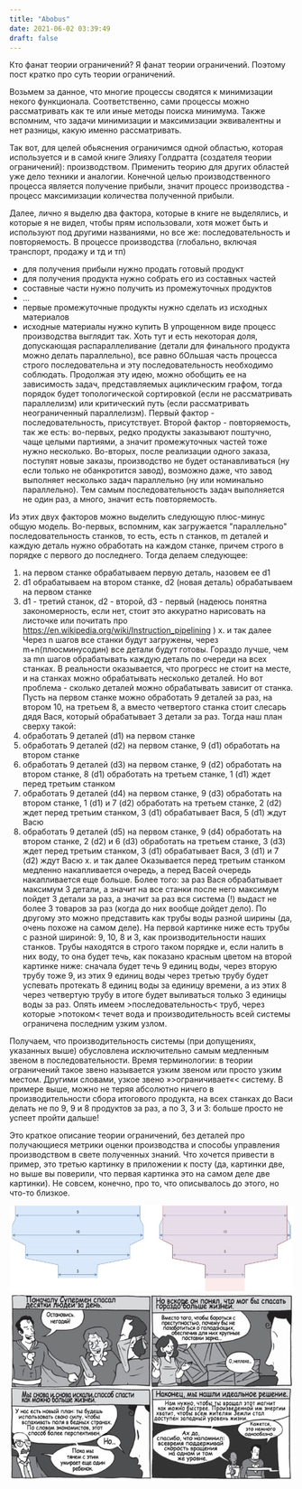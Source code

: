 ```yaml
---
title: "Abobus"
date: 2021-06-02 03:39:49
draft: false
---
```


Кто фанат теории ограничений? Я фанат теории ограничений. Поэтому пост кратко про суть теории ограничений.

Возьмем за данное, что многие процессы сводятся к минимизации некого функционала. Соответственно, сами процессы можно рассматривать как те или иные методы поиска минимума. Также вспомним, что задачи минимизации и максимизации эквивалентны и нет разницы, какую именно рассматривать.

Так вот, для целей обьяснения ограничимся одной областью, которая используется и в самой книге Элияху Голдратта (создателя теории ограничений): производством. Применить теорию для других областей уже дело техники и аналогии. Конечной целью производственного процесса является получение прибыли, значит процесс производства - процесс максимизации количества полученной прибыли.

Далее, лично я выделю два фактора, которые в книге не выделялись, и которые я не видел, чтобы прям использовали, хотя может быть и используют под другими названиями, но все же: последовательность и повторяемость. В процессе производства (глобально, включая транспорт, продажу и тд и тп)
- для получения прибыли нужно продать готовый продукт
- для получения продукта нужно собрать его из составных частей
- составные части нужно получить из промежуточных продуктов
- ...
- первые промежуточные продукты нужно сделать из исходных материалов
- исходные материалы нужно купить
В упрощенном виде процесс производства выглядит так. Хоть тут и есть некоторая доля, допускающая распараллеливание (детали для финального продукта можно делать параллельно), все равно бОльшая часть процесса строго последовательна и эту последовательность необходимо соблюдать. Продолжая эту идею, можно обобщить ее на зависимость задач, представляемых ациклическим графом, тогда порядок будет топологической сортировкой (если не рассматривать параллелизм) или критический путь (если рассматривать неограниченный параллелизм). Первый фактор - последовательность, присутствует. Второй фактор - повторяемость, так же есть: во-первых, редко продукты заказывают поштучно, чаще целыми партиями, а значит промежуточных частей тоже нужно несколько. Во-вторых, после реализации одного заказа, поступят новые заказы, производство не будет останавливаться (ну если только не обанкротится завод), возможно даже, что завод выполняет несколько задач параллельно (ну или номинально параллельно). Тем самым последовательность задач выполняется не один раз, а много, значит есть повторяемость.

Из этих двух факторов можно выделить следующую плюс-минус общую модель. Во-первых, вспомним, как загружается "параллельно" последовательность станков, то есть, есть n станков, m деталей и каждую деталь нужно обработать на каждом станке, причем строго в порядке с первого до последнего. Тогда делаем следующее:
1. на первом станке обрабатываем первую деталь, назовем ее d1
2. d1 обрабатываем на втором станке, d2 (новая деталь) обрабатываем на первом станке
3. d1 - третий станок, d2 - второй, d3 - первый (надеюсь понятна закономерность, если нет, стоит это аккуратно нарисовать на листочке или почитать про https://en.wikipedia.org/wiki/Instruction_pipelining )
x. и так далее
Через n шагов все станки будут загружены, через m+n(плюсминусодин) все детали будут готовы. Гораздо лучше, чем за mn шагов обрабатывать каждую деталь по очереди на всех станках. В реальности оказывается, что прогресс не стоит на месте, и на станках можно обрабатывать несколько деталей. Но вот проблема - сколько деталей можно обрабатывать зависит от станка. Пусть на первом станке можно обработать 9 деталей за раз, на втором 10, на третьем 8, а вместо четвертого станка стоит слесарь дядя Вася, который обрабатывает 3 детали за раз. Тогда наш план сверху такой:
1. обработать 9 деталей (d1) на первом станке
2. обработать 9 деталей (d2) на первом станке, 9 (d1) обработать на втором станке
3. обработать 9 деталей (d3) на первом станке, 9 (d2) обработать на втором станке, 8 (d1) обработать на третьем станке, 1 (d1) ждет перед третьим станком
4. обработать 9 деталей (d4) на первом станке, 9 (d3) обработать на втором станке, 1 (d1) и 7 (d2) обработать на третьем станке, 2 (d2) ждет перед третьим станком, 3 (d1) обрабатывает Вася, 5 (d1) ждут Васю
5. обработать 9 деталей (d5) на первом станке, 9 (d4) обработать на втором станке, 2 (d2) и 6 (d3) обработать на третьем станке, 3 (d3) ждет перед третьим станком, 3 (d1) обрабатывает Вася, 3 (d1) и 7 (d2) ждут Васю
x. и так далее
Оказывается перед третьим станком медленно накапливается очередь, а перед Васей очередь накапливается еще больше. Более того: за раз Вася обрабатывает максимум 3 детали, а значит на все станки после него максимум пойдет 3 детали за раз, а значит за раз вся система (!) выдаст не более 3 товаров за раз (когда до них вообще дойдет дело).
По другому это можно представить как трубы воды разной ширины (да, очень похоже на самом деле). На первой картинке ниже есть трубы с разной шириной: 9, 10, 8 и 3, как производительности наших станков. Трубы находятся в строго таком порядке и, если налить в них воду, то она будет течь, как показано красным цветом на второй картинке ниже: сначала будет течь 9 единиц воды, через вторую трубу тоже 9, из этих 9 единиц воды через третью трубу будет успевать протекать 8 единиц воды за единицу времени, а из этих 8 через четвертую трубу в итоге будет выливаться только 3 единицы воды за раз. Опять имеем >последовательность< труб, через которые >потоком< течет вода и производительность всей системы ограничена последним узким узлом.

Получаем, что производительность системы (при допущениях, указанных выше) обусловлена исключительно самым медленным звеном в последовательности. Время терминологии: в теории ограничений такое звено называется узким звеном или просто узким местом. Другими словами, узкое звено »>ограничивает«< систему. В примере выше, можно не теряя абсолютно ничего в производительности сбора итогового продукта, на всех станках до Васи делать не по 9, 9 и 8 продуктов за раз, а по 3, 3 и 3: больше просто не успеет пройти дальше!

Это краткое описание теории ограничений, без деталей про получающиеся метрики оценки производства и способы управления производством в свете полученных знаний. Что хочется привести в пример, это третью картинку в приложении к посту (да, картинки две, но выше вы поверили, что первая картинка это на самом деле две картинки). Не совсем, конечно, про то, что описывалось до этого, но что-то близкое.


![](/img/vk/a590Mz9SxsA.jpg)
![](/img/vk/Bq0a6pUKwFs.jpg)
